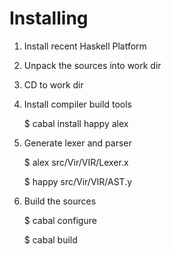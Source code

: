 Installing
==========

1. Install recent Haskell Platform

2. Unpack the sources into work dir

3. CD to work dir

4. Install compiler build tools

    $ cabal install happy alex

5. Generate lexer and parser

    $ alex src/Vir/VIR/Lexer.x

    $ happy src/Vir/VIR/AST.y

6. Build the sources

    $ cabal configure

    $ cabal build

